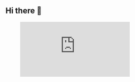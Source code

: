 ## Hi there 👋
<figure><embed src="https://wakatime.com/share/@2c69e186-6b8e-42b5-8121-5c6f1418f641/1d756609-99bc-43e6-b719-22f2a657a511.svg"></embed></figure>
<!--
**BettoRaite/BettoRaite** is a ✨ _special_ ✨ repository because its `README.md` (this file) appears on your GitHub profile.

Here are some ideas to get you started:

- 🔭 I’m currently working on ...
- 🌱 I’m currently learning ...
- 👯 I’m looking to collaborate on ...
- 🤔 I’m looking for help with ...
- 💬 Ask me about ...
- 📫 How to reach me: ...
- 😄 Pronouns: ...
- ⚡ Fun fact: ...
-->
